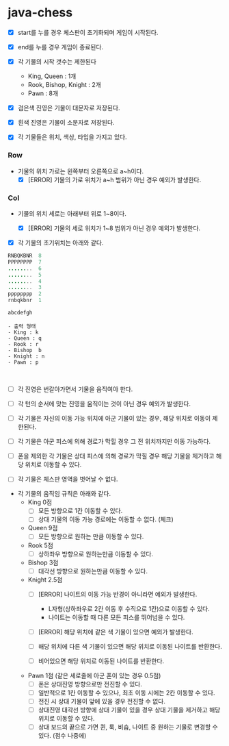 # java-chess

- [x] start를 누를 경우 체스판이 초기화되며 게임이 시작된다.
- [x] end를 누를 경우 게임이 종료된다.


- [x] 각 기물의 시작 갯수는 제한된다
    - King, Queen : 1개
    - Rook, Bishop, Knight : 2개
    - Pawn : 8개
  
  
- [x] 검은색 진영은 기물이 대문자로 저장된다.
- [x] 흰색 진영은 기물이 소문자로 저장된다.

- [x] 각 기물들은 위치, 색상, 타입을 가지고 있다.

### Row
- 기물의 위치 가로는 왼쪽부터 오른쪽으로 a~h이다.
  - [x] [ERROR] 기물의 가로 위치가 a~h 범위가 아닌 경우 예외가 발생한다.
### Col
- 기물의 위치 세로는 아래부터 위로 1~8이다.
  - [x] [ERROR] 기물의 세로 위치가 1~8 범위가 아닌 경우 예외가 발생한다.


- [x] 각 기물의 초기위치는 아래와 같다.
```java
RNBQKBNR  8
PPPPPPPP  7
........  6
........  5
........  4
........  3
pppppppp  2
rnbqkbnr  1

abcdefgh
```
```
- 출력 형태
- King : k
- Queen : q
- Rook : r
- Bishop  b
- Knight : n
- Pawn : p
```
<br>

- [ ] 각 진영은 번갈아가면서 기물을 움직여야 한다.
- [ ] 각 턴의 순서에 맞는 진영을 움직이는 것이 아닌 경우 예외가 발생한다.


- [ ] 각 기물은 자신의 이동 가능 위치에 아군 기물이 있는 경우, 해당 위치로 이동이 제한된다.
- [ ] 각 기물은 아군 피스에 의해 경로가 막힐 경우 그 전 위치까지만 이동 가능하다.
- [ ] 폰을 제외한 각 기물은 상대 피스에 의해 경로가 막힐 경우 해당 기물을 제거하고 해당 위치로 이동할 수 있다.
- [ ] 각 기물은 체스판 영역을 벗어날 수 없다.
- 각 기물의 움직임 규칙은 아래와 같다.
  - King 0점
    - [ ] 모든 방향으로 1칸 이동할 수 있다.
    - [ ] 상대 기물의 이동 가능 경로에는 이동할 수 없다. (체크)
  - Queen 9점
    - [ ] 모든 방향으로 원하는 만큼 이동할 수 있다.
  - Rook 5점
    - [ ] 상하좌우 방향으로 원하는만큼 이동할 수 있다.
  - Bishop 3점
    - [ ] 대각선 방향으로 원하는만큼 이동할 수 있다.
  - Knight 2.5점
    - [ ] [ERROR] 나이트의 이동 가능 반경이 아니라면 예외가 발생한다.
      - L자형(상하좌우로 2칸 이동 후 수직으로 1칸)으로 이동할 수 있다.
      - 나이트는 이동할 때 다른 모든 피스를 뛰어넘을 수 있다.

    - [ ] [ERROR] 해당 위치에 같은 색 기물이 있으면 예외가 발생한다.
    - [ ] 해당 위치에 다른 색 기물이 있으면 해당 위치로 이동된 나이트를 반환한다.
    - [ ] 비어있으면 해당 위치로 이동된 나이트를 반환한다.
    
  - Pawn 1점 (같은 세로줄에 아군 폰이 있는 경우 0.5점)
    - [ ] 폰은 상대진영 방향으로만 전진할 수 있다.
    - [ ] 일반적으로 1칸 이동할 수 있으나, 최초 이동 시에는 2칸 이동할 수 있다.
    - [ ] 전진 시 상대 기물이 앞에 있을 경우 전진할 수 없다.
    - [ ] 상대진영 대각선 방향에 상대 기물이 있을 경우 상대 기물을 제거하고 해당 위치로 이동할 수 있다.
    - [ ] 상대 보드의 끝으로 가면 퀸, 룩, 비숍, 나이트 중 원하는 기물로 변경할 수 있다. (점수 나중에)
